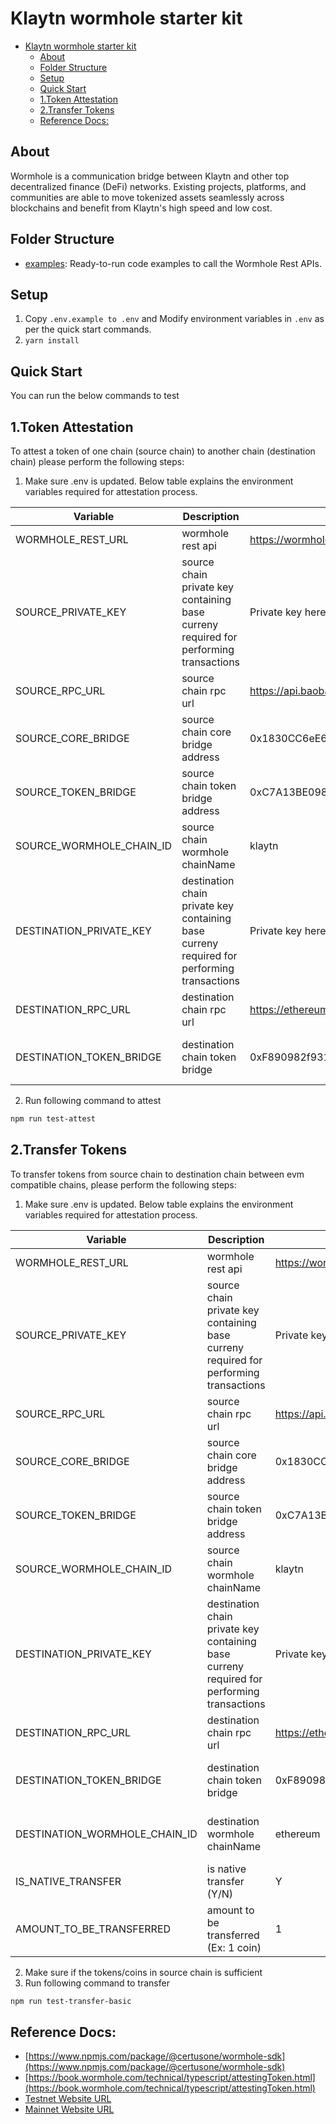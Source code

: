 # Klaytn wormhole starter kit
- [Klaytn wormhole starter kit](#klaytn-wormhole-starter-kit)
  - [About](#about)
  - [Folder Structure](#folder-structure)
  - [Setup](#setup)
  - [Quick Start](#quick-start)
  - [1.Token Attestation](#1token-attestation)
  - [2.Transfer Tokens](#2transfer-tokens)
  - [Reference Docs:](#reference-docs)

## About
Wormhole is a communication bridge between Klaytn and other top decentralized finance (DeFi) networks. Existing projects, platforms, and communities are able to move tokenized assets seamlessly across blockchains and benefit from Klaytn's high speed and low cost.

## Folder Structure

- [examples](./examples): Ready-to-run code examples to call the Wormhole Rest APIs.

## Setup
1. Copy `.env.example to .env` and Modify environment variables in `.env` as per the quick start commands.
2. `yarn install`

## Quick Start
You can run the below commands to test
## 1.Token Attestation
To attest a token of one chain (source chain) to another chain (destination chain) please perform the following steps:
1. Make sure .env is updated. Below table explains the environment variables required for attestation process. 

| Variable        | Description           | Example  | References |
| ------------- | ------------- | ------------- | ------------- |
| WORMHOLE_REST_URL | wormhole rest api | https://wormhole-v2-testnet-api.certus.one | [https://book.wormhole.com/reference/rpcnodes.html](https://book.wormhole.com/reference/rpcnodes.html) |
| SOURCE_PRIVATE_KEY | source chain private key containing base curreny required for performing transactions | Private key here | |
| SOURCE_RPC_URL | source chain rpc url      | https://api.baobab.klaytn.net:8651 |
| SOURCE_CORE_BRIDGE | source chain core bridge address      | 0x1830CC6eE66c84D2F177B94D544967c774E624cA | [https://book.wormhole.com/reference/contracts.html#core-bridge-1](https://book.wormhole.com/reference/contracts.html#core-bridge-1) |
| SOURCE_TOKEN_BRIDGE | source chain token bridge address      | 0xC7A13BE098720840dEa132D860fDfa030884b09A | [https://book.wormhole.com/reference/contracts.html#token-bridge-1](https://book.wormhole.com/reference/contracts.html#token-bridge-1) |
| SOURCE_WORMHOLE_CHAIN_ID | source chain wormhole chainName      | klaytn | [https://github.com/wormhole-foundation/wormhole/blob/main/sdk/js/src/utils/consts.ts](https://github.com/wormhole-foundation/wormhole/blob/main/sdk/js/src/utils/consts.ts) |
| DESTINATION_PRIVATE_KEY | destination chain private key containing base curreny required for performing transactions | Private key here |
| DESTINATION_RPC_URL | destination chain rpc url      | https://ethereum-goerli-rpc.allthatnode.com | |
| DESTINATION_TOKEN_BRIDGE | destination chain token bridge      | 0xF890982f9310df57d00f659cf4fd87e65adEd8d7 | [https://book.wormhole.com/reference/contracts.html#token-bridge-1](https://book.wormhole.com/reference/contracts.html#token-bridge-1) |

2. Run following command to attest
```sh
npm run test-attest
```
## 2.Transfer Tokens
To transfer tokens from source chain to destination chain between evm compatible chains, please perform the following steps:
1. Make sure .env is updated. Below table explains the environment variables required for attestation process. 

| Variable        | Description           | Example  | References |
| ------------- | ------------- | ------------- | ------------- |
| WORMHOLE_REST_URL | wormhole rest api | https://wormhole-v2-testnet-api.certus.one | [https://book.wormhole.com/reference/rpcnodes.html](https://book.wormhole.com/reference/rpcnodes.html) |
| SOURCE_PRIVATE_KEY | source chain private key containing base curreny required for performing transactions | Private key here | |
| SOURCE_RPC_URL | source chain rpc url      | https://api.baobab.klaytn.net:8651 |
| SOURCE_CORE_BRIDGE | source chain core bridge address      | 0x1830CC6eE66c84D2F177B94D544967c774E624cA | [https://book.wormhole.com/reference/contracts.html#core-bridge-1](https://book.wormhole.com/reference/contracts.html#core-bridge-1) |
| SOURCE_TOKEN_BRIDGE | source chain token bridge address      | 0xC7A13BE098720840dEa132D860fDfa030884b09A | [https://book.wormhole.com/reference/contracts.html#token-bridge-1](https://book.wormhole.com/reference/contracts.html#token-bridge-1) |
| SOURCE_WORMHOLE_CHAIN_ID | source chain wormhole chainName      | klaytn | [https://github.com/wormhole-foundation/wormhole/blob/main/sdk/js/src/utils/consts.ts](https://github.com/wormhole-foundation/wormhole/blob/main/sdk/js/src/utils/consts.ts) |
| DESTINATION_PRIVATE_KEY | destination chain private key containing base curreny required for performing transactions | Private key here |
| DESTINATION_RPC_URL | destination chain rpc url      | https://ethereum-goerli-rpc.allthatnode.com | |
| DESTINATION_TOKEN_BRIDGE | destination chain token bridge      | 0xF890982f9310df57d00f659cf4fd87e65adEd8d7 | [https://book.wormhole.com/reference/contracts.html#token-bridge-1](https://book.wormhole.com/reference/contracts.html#token-bridge-1) |
| DESTINATION_WORMHOLE_CHAIN_ID | destination wormhole chainName      | ethereum | [https://github.com/wormhole-foundation/wormhole/blob/main/sdk/js/src/utils/consts.ts](https://github.com/wormhole-foundation/wormhole/blob/main/sdk/js/src/utils/consts.ts) |
| IS_NATIVE_TRANSFER | is native transfer (Y/N)      | Y | |
| AMOUNT_TO_BE_TRANSFERRED | amount to be transferred (Ex: 1 coin) | 1 | |
2. Make sure if the tokens/coins in source chain is sufficient
3. Run following command to transfer
```sh
npm run test-transfer-basic
```

## Reference Docs:

- [https://www.npmjs.com/package/@certusone/wormhole-sdk](https://www.npmjs.com/package/@certusone/wormhole-sdk) 
- [https://book.wormhole.com/technical/typescript/attestingToken.html](https://book.wormhole.com/technical/typescript/attestingToken.html)
- [Testnet Website URL](https://wormhole-foundation.github.io/example-token-bridge-ui/#/transfer)
- [Mainnet Website URL](https://www.portalbridge.com/#/transfer)